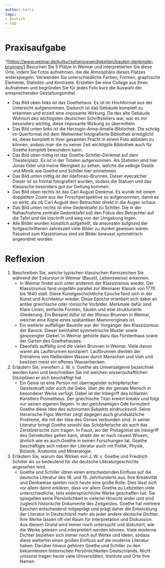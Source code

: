 ```yaml
---
author: karlz
tags:
- Deutsch
- FGB
---
```


# Praxisaufgabe

^[https://www.weimar.de/kultur/sehenswuerdigkeiten/bauten-denkmale-brunnen/]
Besuchen Sie 5 Plätze in Weimar und interpretierten Sie diese Orte, indem Sie Fotos aufnehmen, die die Atmosphäre dieses Platzes widerspiegeln. Verwenden Sie unterschiedliche Farben, Formen, graphische Elemente, Statisten und Kontraste. Erstellen Sie eine Collage aus Ihren Aufnahmen und begründen Sie für jedes Foto kurz die Auswahl der entsprechenden Gestaltungsmittel.
- Das Bild oben links ist das Goethehaus. Es ist im Hochformat aus der Untersicht aufgenommen. Dadurch ist das Gebäude komplett zu erkennen und erzielt eine imposante Wirkung. Da das alte Gebäude Wohnort des wichtigsten deutschen Schriftstellers war, war es mir besonders wichtig, diese imposante Wirkung zu übermitteln.
- Das Bild unten links ist die Herzogin-Anna-Amalia-Bibliothek. Die schräg im Querformat mit dem Weitwinkel fotografierte Bibliothek ermöglicht es, diese komplett in ihrer gesamten Pracht in einem Foto abbilden zu können, sodass man die zu seiner Zeit wichtigste Bibliothek auch für Goethe komplett bewundern kann.
- Das Bild oben mittig ist das Goethe-Schiller-Denkmal auf dem Theaterplatz. Es ist in der Totalen aufgenommen. Als Statisten sind hier Jonas Oder und meine Wenigkeit zu sehen, welche die selbige Gestik und Mimik wie Goethe und Schiller hier einnehmen.
- Das Bild unten mittig ist der Ildefonso-Brunnen. Dieser eyecatcher Dieser ist so frontal fotografiert wurden, sodass die Statuen und das Klassische besonders gut zur Geltung kommen.
- Das Bild oben rechts ist das Carl August Denkmal. Es wurde mit einem doppeltem Zoom aus der Froschperspektive so aufgenommen, damit es so wirkt, als ob Carl August dem Betrachter direkt in die Augen schaut.
- Das Bild unten rechts ist eine Gedenktafel zu Schiller. Die in der Nahaufnahme zentrale Gedenktafel soll den Fokus des Betrachter auf die Tafel und die Inschrift und weg von der Umgebung legen.
- Alle Bilder wurden künstlich aufgehellt, da ansonsten aufgrund der fortgeschrittenen Jahreszeit viele Bilder zu dunkel gewesen wären. Passend zum Klassizismus sind sie Bilder bewusst symmetrisch angeordnet worden.

# Reflexion

1.  Beschreiben Sie, welche typischen klassischen Kennzeichen Sie während der Exkursion in Weimar (Baustil, Lebensweise) erkennen.
	- In Weimar findet sich unter anderem der Klassizismus wieder. Der Klassizismus fand ungefähr parallel zur Weimarer Klassik von 1770 bis 1840 statt. Diese Kunstgeschichtliche Epoche fand sich in der Kunst und Architektur wieder. Diese Epoche orientiert sich dabei an antike griechische oder römische Vorbilder. Merkmale dafür sind Klare Linien, einfache Formen, Säulen und eine strukturierte Gliederung. Ein Beispiel dafür ist der Ilfonso-Brunnen in Weimar, welcher eine Kopie eines spätantiken Mamororiginals ist.
	- Ein weiterer auffälliger Baustile war der Vorgänger des Klassizismus: der Barock. Dieser beinhaltet symmetrische Muster sowie gesprengter Giebel. In Weimar gehörte dazu das Fürstenhaus sowie der Garten des Goethehauses.
	- Ebenfalls auffällig sind die vielen Brunnen in Weimar. Viele davon waren als Laufbrunnen konzipiert. Laufbrunnen dienten der Entnahme von fließendem Wasser durch Menschen und Vieh und besitzen meist ein offenes Wasserbecken.
2.  Erläutern Sie, inwiefern J. W. v. Goethe als Universalgenie bezeichnet werden kann und beschreiben Sie mit welchen wissenschaftlichen Disziplinen er sich beschäftigt hat.
	- Ein Genie ist eine Person mit überragender schöpferischer Geisteskraft oder auch die Gabe, über die der geniale Mensch in besonderer Weise verfügt. Dabei ist der Inbegriff des brillanten Künstlers Prometheus. Der griechische Titan kreiert kreativ und folgt nur seinen eigenen Regeln. In der gleichnamigen Ode formuliert Goethe diese Idee des autonomen Subjekts eindrucksvoll. Seine literarische Figur Werther zeigt dagegen auch grundsätzliche Probleme, die mit der Idee des Genies verbunden sind. In seiner Literatur bringt Goethe sowohl das Schöpferische als auch das Zerstörerische zum tragen. In Faust, wo der Protagonist als Inbegriff des Geniekultes gelten kann, strebt der er nach neuem Wissen, ähnlich wie es auch Goethe in seinen Forschungen tat. Goethe beschäftigte sich neben der Literatur auch mit Politik, Physik, Botanik, Anatomie und Mineralogie.
3.  Erläutern Sie, warum das Wirken von J. W. v. Goethe und Friedrich Schiller als so bedeutend für die deutsche Literaturgeschichte angesehen wird.
	- Goethe und Schiller übten einen entscheidenden Einfluss auf die deutsche Literatur des 18. und 19. Jahrhunderts aus. Ihre Kreativität und Denkweise spielen noch heute eine große Rolle. Dies lässt sich vor allem damit erklären, dass vor allem Goethe zu Lebzeiten viele unterschiedliche, teils widersprüchliche Werke geschaffen hat. Sie spiegelten seine Persönlichkeit in vielerlei Hinsicht wider und sind zugleich historische Dokumente des Zeitgeistes. Goethe hat mehrere Epochen entscheidend mitgeprägt und prägt daher die Entwicklung der Literatur in Deutschland mehr als jeder andere deutsche Dichter. Ihre Werke lassen oft viel Raum für Interpretation und Diskussion. Aus diesem Grund wird immer noch untersucht und diskutiert, wie die Werke gelesen und interpretiert werden können. Viele moderne Dichter beziehen sich immer noch auf Werke und Ideen, sodass diese weiterhin einen großen Einfluss auf die moderne Literatur haben. Darüber hinaus gehören Goethe und Schiller zu den bekanntesten historischen Persönlichkeiten Deutschlands. Nicht umsonst tragen heute viele Universitäten, Institute und Orte ihre Namen
